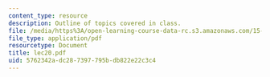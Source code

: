 ```yaml
---
content_type: resource
description: Outline of topics covered in class.
file: /media/https%3A/open-learning-course-data-rc.s3.amazonaws.com/15-024-applied-economics-for-managers-summer-2004/5762342adc287397795bdb822e22c3c4_lec20.pdf
file_type: application/pdf
resourcetype: Document
title: lec20.pdf
uid: 5762342a-dc28-7397-795b-db822e22c3c4
---
```

